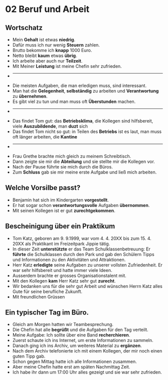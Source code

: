 # 02 Beruf und Arbeit

## Wortschatz

* Mein **Gehalt** ist etwas **niedrig**.
* Dafür muss ich nur wenig **Steuern** zahlen.
* Brutto bekomme ich **knapp** 1000 Euro.
* Netto bleibt **kaum** etwas **übrig**.
* Ich arbeite aber auch nur **Teilzeit**.
* Mit Meiner **Leistung** ist meine Chefin sehr zufrieden.
* -----
* Die meisten Aufgaben, die man erledigen muss, sind interessant.
* Man hat die **Gelegenheit**, **selbständig** zu arbeiten und **Verantwortung** zu **übernehmen**.
* Es gibt viel zu tun und man muss oft **Überstunden** machen.
* -----
* Das findet Tom gut: das **Betriebsklima**, die Kollegen sind hilfsbereit, viele **Auszubildende**, man **duzt** sich
* Das findet Tom nicht so gut: in Teilen des **Betriebs** ist es laut, man muss oft länger arbeiten, die **Kantine**
* -----
* Frau Grethe brachte mich gleich zu meinem Schreibtisch.
* Dann zeigte sie mir die **Abteilung** und sie stellte mir die Kollegen vor.
* Nach der Pause führte sie mich durch die Büros.
* Zum **Schluss** gab sie mir meine erste Aufgabe und ließ mich arbeiten.

## Welche Vorsilbe passt? 

* Benjamin hat sich im Kindergarten **vorgestellt**.
* Er hat sogar schon **verantwortungsvolle** Aufgaben **übernommen**.
* Mit seinen Kollegen ist er gut **zurechtgekommen**.

## **Bescheinigung** über ein Praktikum

* Tom Katz, geboren am 9. 9.1999, war vom 4. 4. 20XX bis zum 15. 4. 20XX als Praktikant im Freizeitpark Jippie tätig.
* In dieser Zeit **unterstützte** er das Team Schulklassenbetreuung: Er **führte** die Schulklassen durch den Park und gab den Schülern Tipps und Informationen zu den Aktivitäten und Attraktionen.
* Herr Katz **erledigte** seine Aufgaben zu unserer vollsten Zufriedenheit. Er war sehr hilfsbereit und hatte immer viele Ideen.
* Ausserdem brachte er grosses Organisationstalent mit.
* Mit den Kollegen **kam** Herr Katz sehr gut **zurecht**.
* Wir bedanken uns für die sehr gut Arbeit und wünschen Herrn Katz alles Gute für seine berufliche Zukunft.
* Mit freundlichen Grüssen

## Ein typischer Tag im Büro.

* Gleich am Morgen hatten wir Teambesprechung.
* Die Chefin hat alle **begrüßt** und die Aufgaben für den Tag verteilt.
* Meine Aufgabe: Ich sollte über eine Band **recherchieren**.
* Zuerst schaute ich ins Internet, um erste Informationen zu sammeln.
* Danach ging ich ins Archiv, um weiteres Material zu **ergänzen**.
* Nach dem Archiv telefonierte ich mit einem Kollegen, der mir noch einen guten Tipp gab.
* Schon gegen Mittag hatte ich alle Informationen zusammen.
* Aber meine Chefin hatte erst am späten Nachmittag Zeit.
* Ich habe ihr dann um 17:00 Uhr alles gezeigt und sie war sehr zufrieden.

